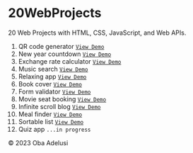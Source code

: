 # 20WebProjects

20 Web Projects with HTML, CSS, JavaScript, and Web APIs.

1. QR code generator [`View Demo`](https://obaadelusi.github.io/20WebProjects/qr-code-generator/)
2. New year countdown [`View Demo`](https://obaadelusi.github.io/20WebProjects/newyear-countdown/)
3. Exchange rate calculator [`View Demo`](https://obaadelusi.github.io/20WebProjects/exchange-rate-calculator/)
4. Music search [`View Demo`](https://obaadelusi.github.io/20WebProjects/music-search/)
5. Relaxing app [`View Demo`](https://obaadelusi.github.io/20WebProjects/relaxing-app/)
6. Book cover [`View Demo`](https://obaadelusi.github.io/20WebProjects/book-cover/)
7. Form validator [`View Demo`](https://obaadelusi.github.io/20WebProjects/form-validation)
8. Movie seat booking [`View Demo`](https://obaadelusi.github.io/20WebProjects/movie-seat-booking/)
9. Infinite scroll blog [`View Demo`](https://obaadelusi.github.io/20WebProjects/infinite-scroll-blog/)
10. Meal finder [`View Demo`](https://obaadelusi.github.io/20WebProjects/meal-finder/)
11. Sortable list [`View Demo`](https://obaadelusi.github.io/20WebProjects/sortable-list/)
12. Quiz app `...in progress`

&copy; 2023 Oba Adelusi